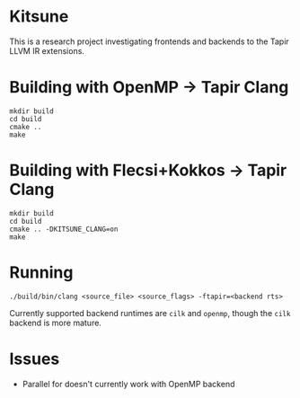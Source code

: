 Kitsune 
================================

This is a research project investigating frontends and backends to the Tapir
LLVM IR extensions.

Building with OpenMP -> Tapir Clang
===================================
    mkdir build
    cd build
    cmake ..
    make

Building with Flecsi+Kokkos -> Tapir Clang
==========================================
    mkdir build
    cd build
    cmake .. -DKITSUNE_CLANG=on
    make 

Running
=======
    ./build/bin/clang <source_file> <source_flags> -ftapir=<backend rts>

Currently supported backend runtimes are `cilk` and `openmp`, though the `cilk`
backend is more mature.  

Issues
=======
- Parallel for doesn't currently work with OpenMP backend

